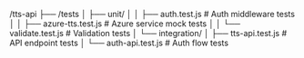 /tts-api
  ├── /tests
  │   ├── unit/
  │   │   ├── auth.test.js       # Auth middleware tests
  │   │   ├── azure-tts.test.js  # Azure service mock tests
  │   │   └── validate.test.js   # Validation tests
  │   └── integration/
  │       ├── tts-api.test.js    # API endpoint tests
  │       └── auth-api.test.js   # Auth flow tests